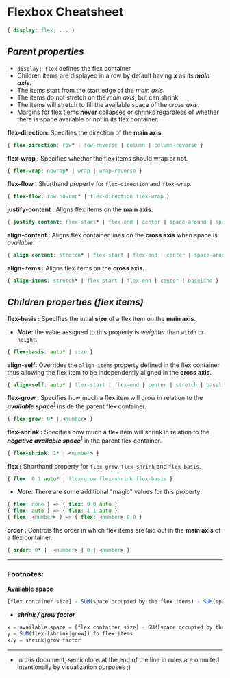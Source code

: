 # Flexbox Cheatsheet

```css
{ display: flex; ... }
```

## _Parent properties_

* `display: flex` defines the flex container
* Children items are displayed in a row by default having **_x_** as its **_main axis_**.
* The items start from the start edge of the *main axis*.
* The items do not stretch on the *main axis*, but can shrink.
* The items will stretch to fill the available space of the _cross axis_.
* Margins for flex tiems **never** collapses or shrinks regardless of whether there is space available or not in its flex container.

**flex-direction:** Specifies the direction of the **main axis**.

```css
{ flex-direction: row* | row-reverse | column | column-reverse }
```

**flex-wrap :** Specifies whether the flex items should wrap or not.

```css
{ flex-wrap: nowrap* | wrap | wrap-reverse }
```

**flex-flow :** Shorthand property for `flex-direction` and `flex-wrap`.

```css
{ flex-flow: row nowrap* | flex-direction flex-wrap }
```

**justify-content :** Aligns flex items on the **main axis**.

```css
{ justify-content: flex-start* | flex-end | center | space-around | space-between | space-evenly }
```

**align-content :** Aligns flex container lines on the **cross axis** when space is _available_.

```css
{ align-content: stretch* | flex-start | flex-end | center | space-around | space-between }
```

**align-items :** Aligns flex items on the **cross axis**.

```css
{ align-items: stretch* | flex-start | flex-end | center | baseline }
```

## _Children properties (flex items)_

**flex-basis :** Specifies the intial **size** of a flex item on the **main axis**.

* **_Note_**: the value assigned to this property is _weighter_ than `witdh` or `height`.

```css
{ flex-basis: auto* | size }
```

**align-self:** Overrides the `align-items` property defined in the flex container thus allowing the flex item to be independently aligned in the **cross axis**.

```css
{ align-self: auto* | flex-start | flex-end | center | stretch | baseline }
```

**flex-grow :** Specifies how much a flex item will grow in relation to the **_available space_**<sup>[1](#available-space "Click to see the footnote")</sup> inside the parent flex container.

```css
{ flex-grow: 0* | <number> }
```

**flex-shrink :** Specifies how much a flex item will shrink in relation to the **_negative available space_**<sup>[1](#available-space "Click to see the footnote")</sup> in the parent flex container.

```css
{ flex-shrink: 1* | <number> }
```

**flex :** Shorthand property for `flex-grow`, `flex-shrink` and `flex-basis`.

```css
{ flex: 0 1 auto* | flex-grow flex-shrink flex-basis }
```

* **_Note_**: There are some additional "magic" values for this property:

```css
{ flex: none } => { flex: 0 0 auto }
{ flex: auto } => { flex: 1 1 auto }
{ flex: <number> } => { flex: <number> 0 0 }
```

**order :** Controls the order in which flex items are laid out in the **main axis** of a flex container.

```css
{ order: 0* | -<number> | 0 | <number> }
```

---

### Footnotes:
<strong id="available-space">Available space</strong>
```js
[flex container size] - SUM(space occupied by the flex items) - SUM(space assigned to flex items margins)
```

* **_shrink / grow factor_**
```js
x = available space = [flex container size] - SUM[space occupied by the flex items] - SUM[space assigned to flex items margins]
y = SUM(flex-[shrink|grow]) fo flex items
x/y = shrink|grow factor
```

---

* In this document, semicolons at the end of the line in rules are ommited intentionally by visualization purposes ;)
